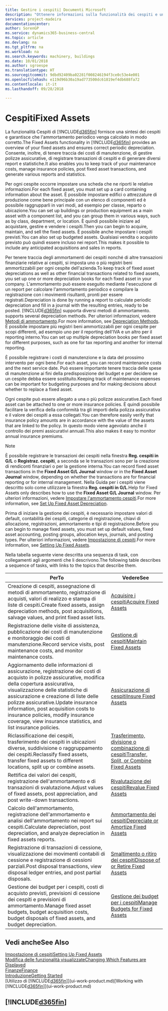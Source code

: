 ```yaml
---
title: Gestire i cespiti| Documenti Microsoft
description: "Ottenere informazioni sulla funzionalità dei cespiti e una panoramica delle modalità di utilizzo dei cespiti."
services: project-madeira
documentationcenter: 
author: SorenGP
ms.service: dynamics365-business-central
ms.topic: article
ms.devlang: na
ms.tgt_pltfrm: na
ms.workload: na
ms.search.keywords: machinery, buildings
ms.date: 10/01/2018
ms.author: sgroespe
ms.translationtype: HT
ms.sourcegitcommit: 9dbd92409ba02281f008246194f3ce0c53e4e001
ms.openlocfilehash: e119d96b30a19ad773500dc61819ef4db688fa72
ms.contentlocale: it-it
ms.lasthandoff: 09/28/2018

---
```

# <a name="fixed-assets"></a><span data-ttu-id="38c34-103">Cespiti</span><span class="sxs-lookup"><span data-stu-id="38c34-103">Fixed Assets</span></span>
<span data-ttu-id="38c34-104">La funzionalità Cespiti di [!INCLUDE[d365fin](includes/d365fin_md.md)] fornisce una sintesi dei cespiti e garantisce che l'ammortamento periodico venga calcolato in modo corretto.</span><span class="sxs-lookup"><span data-stu-id="38c34-104">The Fixed Assets functionality in [!INCLUDE[d365fin](includes/d365fin_md.md)] provides an overview of your fixed assets and ensures correct periodic depreciation.</span></span> <span data-ttu-id="38c34-105">Consente, inoltre, di tenere traccia dei costi di manutenzione, di gestire polizze assicurative, di registrare transazioni di cespiti e di generare diversi report e statistiche.</span><span class="sxs-lookup"><span data-stu-id="38c34-105">It also enables you to keep track of your maintenance costs, manage insurance policies, post fixed asset transactions, and generate various reports and statistics.</span></span>

<span data-ttu-id="38c34-106">Per ogni cespite occorre impostare una scheda che ne riporti le relative informazioni.</span><span class="sxs-lookup"><span data-stu-id="38c34-106">For each fixed asset, you must set up a card containing information about the asset.</span></span> <span data-ttu-id="38c34-107">È possibile impostare edifici o attrezzature di produzione come bene principale con un elenco di componenti ed è possibile raggrupparli in vari modi, ad esempio per classe, reparto o ubicazione.</span><span class="sxs-lookup"><span data-stu-id="38c34-107">You can set up buildings or production equipment as a main asset with a component list, and you can group them in various ways, such as by class, department, or location.</span></span> <span data-ttu-id="38c34-108">È quindi possibile iniziare ad acquistare, gestire e vendere i cespiti.</span><span class="sxs-lookup"><span data-stu-id="38c34-108">Then you can begin to acquire, maintain, and sell the fixed assets.</span></span> <span data-ttu-id="38c34-109">È possibile anche impostare i cespiti previsti.</span><span class="sxs-lookup"><span data-stu-id="38c34-109">You can also set up budgeted assets.</span></span> <span data-ttu-id="38c34-110">Qualsiasi vendita o acquisto previsto può quindi essere incluso nei report.</span><span class="sxs-lookup"><span data-stu-id="38c34-110">This makes it possible to include any anticipated acquisitions and sales in reports.</span></span>

<span data-ttu-id="38c34-111">Per tenere traccia degli ammortamenti dei cespiti nonché di altre transazioni finanziarie relative ai cespiti, si imposta uno o più registri beni ammortizzabili per ogni cespite dell'azienda.</span><span class="sxs-lookup"><span data-stu-id="38c34-111">To keep track of fixed asset depreciations as well as other financial transactions related to fixed assets, you set up one or more depreciation books for each fixed asset in your company.</span></span> <span data-ttu-id="38c34-112">L'ammortamento può essere eseguito mediante l'esecuzione di un report per calcolare l'ammortamento periodico e compilare la registrazione con i movimenti risultanti, pronti per essere registrati.</span><span class="sxs-lookup"><span data-stu-id="38c34-112">Depreciation is done by running a report to calculate periodic depreciation and fill in a journal with the resulting entries, ready to be posted.</span></span> [!INCLUDE[d365fin](includes/d365fin_md.md)] <span data-ttu-id="38c34-113">supporta diversi metodi di ammortamento.</span><span class="sxs-lookup"><span data-stu-id="38c34-113"> supports several depreciation methods.</span></span> <span data-ttu-id="38c34-114">Per ulteriori informazioni, vedere [Metodi di ammortamento](fa-depreciation-methods.md).</span><span class="sxs-lookup"><span data-stu-id="38c34-114">For more information, see [Depreciation Methods](fa-depreciation-methods.md).</span></span> <span data-ttu-id="38c34-115">È possibile impostare più registri beni ammortizzabili per ogni cespite per scopi differenti, ad esempio uno per il reporting dell'IVA e un altro per il reporting interno.</span><span class="sxs-lookup"><span data-stu-id="38c34-115">You can set up multiple depreciation books per fixed asset for different purposes, such as one for tax reporting and another for internal reporting.</span></span>

<span data-ttu-id="38c34-116">È possibile registrare i costi di manutenzione e la data del prossimo intervento per ogni bene.</span><span class="sxs-lookup"><span data-stu-id="38c34-116">For each asset, you can record maintenance costs and the next service date.</span></span> <span data-ttu-id="38c34-117">Può essere importante tenere traccia delle spese di manutenzione ai fini della predisposizione del budget e per decidere se un cespite debba essere sostituito.</span><span class="sxs-lookup"><span data-stu-id="38c34-117">Keeping track of maintenance expenses can be important for budgeting purposes and for making decisions about whether to replace a fixed asset.</span></span>

<span data-ttu-id="38c34-118">Ogni cespite può essere allegato a una o più polizze assicurative.</span><span class="sxs-lookup"><span data-stu-id="38c34-118">Each fixed asset can be attached to one or more insurance policies.</span></span> <span data-ttu-id="38c34-119">È quindi possibile facilitare la verifica della conformità tra gli importi della polizza assicurativa e il valore dei cespiti a essa collegati.</span><span class="sxs-lookup"><span data-stu-id="38c34-119">You can therefore easily verify that insurance policy amounts are in accordance with the value of the assets that are linked to the policy.</span></span> <span data-ttu-id="38c34-120">In questo modo viene agevolato anche il controllo dei premi assicurativi annuali.</span><span class="sxs-lookup"><span data-stu-id="38c34-120">This also makes it easy to monitor annual insurance premiums.</span></span>

> [!NOTE]  
>   <span data-ttu-id="38c34-121">È possibile registrare le transazioni dei cespiti nella finestra **Reg. cespiti in G/L** o **Registraz. cespiti**, a seconda se le transazioni sono per la creazione di rendiconti finanziari o per la gestione interna.</span><span class="sxs-lookup"><span data-stu-id="38c34-121">You can record fixed asset transactions in the **Fixed Asset G/L Journal** window or in the **Fixed Asset Journal** window, depending on whether the transactions are for financial reporting or for internal management.</span></span> <span data-ttu-id="38c34-122">Nella Guida per i cespiti viene descritto solo come utilizzare la finestra **Reg. cespiti in G/L**.</span><span class="sxs-lookup"><span data-stu-id="38c34-122">Help for Fixed Assets only describes how to use the **Fixed Asset G/L Journal** window.</span></span> <span data-ttu-id="38c34-123">Per ulteriori informazioni, vedere [Impostare l'ammortamento cespiti](fa-how-setup-depreciation.md).</span><span class="sxs-lookup"><span data-stu-id="38c34-123">For more information, see [Set Up Fixed Asset Depreciation](fa-how-setup-depreciation.md).</span></span>

<span data-ttu-id="38c34-124">Prima di iniziare la gestione dei cespiti, è necessario impostare valori di default, contabilità dei cespiti, categorie di registrazione, chiavi di allocazione, registrazioni, ammortamento e tipi di registrazione.</span><span class="sxs-lookup"><span data-stu-id="38c34-124">Before you can begin to manage fixed assets, you must set up default values, fixed asset accounting, posting groups, allocation keys, journals, and posting types.</span></span> <span data-ttu-id="38c34-125">Per ulteriori informazioni, vedere [Impostazione di cespiti](fa-setup.md).</span><span class="sxs-lookup"><span data-stu-id="38c34-125">For more information, see [Setting Up Fixed Assets](fa-setup.md).</span></span>

<span data-ttu-id="38c34-126">Nella tabella seguente viene descritta una sequenza di task, con collegamenti agli argomenti che li descrivono.</span><span class="sxs-lookup"><span data-stu-id="38c34-126">The following table describes a sequence of tasks, with links to the topics that describe them.</span></span>

| <span data-ttu-id="38c34-127">Per</span><span class="sxs-lookup"><span data-stu-id="38c34-127">To</span></span> | <span data-ttu-id="38c34-128">Vedere</span><span class="sxs-lookup"><span data-stu-id="38c34-128">See</span></span> |
| --- | --- |
| <span data-ttu-id="38c34-129">Creazione di cespiti, assegnazione di metodi di ammortamento, registrazione di acquisti, valori di realizzo e stampa di liste di cespiti.</span><span class="sxs-lookup"><span data-stu-id="38c34-129">Create fixed assets, assign depreciation methods, post acquisitions, salvage values, and print fixed asset lists.</span></span> |[<span data-ttu-id="38c34-130">Acquisire i cespiti</span><span class="sxs-lookup"><span data-stu-id="38c34-130">Acquire Fixed Assets</span></span>](fa-how-acquire.md) |
| <span data-ttu-id="38c34-131">Registrazione delle visite di assistenza, pubblicazione dei costi di manutenzione e monitoraggio dei costi di manutenzione.</span><span class="sxs-lookup"><span data-stu-id="38c34-131">Record service visits, post maintenance costs, and monitor maintenance costs.</span></span> |[<span data-ttu-id="38c34-132">Gestione di cespiti</span><span class="sxs-lookup"><span data-stu-id="38c34-132">Maintain Fixed Assets</span></span>](fa-how-maintain.md) |
| <span data-ttu-id="38c34-133">Aggiornamento delle informazioni di assicurazione, registrazione dei costi di acquisto in polizze assicurative, modifica della copertura assicurativa, visualizzazione delle statistiche di assicurazione e creazione di liste delle polizze assicurative.</span><span class="sxs-lookup"><span data-stu-id="38c34-133">Update insurance information, post acquisition costs to insurance policies, modify insurance coverage, view insurance statistics, and list insurance policies.</span></span> |[<span data-ttu-id="38c34-134">Assicurazione di cespiti</span><span class="sxs-lookup"><span data-stu-id="38c34-134">Insure Fixed Assets</span></span>](fa-how-insure.md) |
| <span data-ttu-id="38c34-135">Riclassificazione dei cespiti, trasferimento dei cespiti in ubicazioni diverse, suddivisione o raggruppamento dei cespiti.</span><span class="sxs-lookup"><span data-stu-id="38c34-135">Reclassify fixed assets, transfer fixed assets to different locations, split up or combine assets.</span></span> |[<span data-ttu-id="38c34-136">Trasferimento, divisione o combinazione di cespiti</span><span class="sxs-lookup"><span data-stu-id="38c34-136">Transfer, Split, or Combine Fixed Assets</span></span>](fa-how-trans-split-combine.md) |
| <span data-ttu-id="38c34-137">Rettifica dei valori dei cespiti, registrazione dell'ammortamento e di transazioni di svalutazione.</span><span class="sxs-lookup"><span data-stu-id="38c34-137">Adjust values of fixed assets, post appreciation, and post write-down transactions.</span></span> |[<span data-ttu-id="38c34-138">Rivalutazione dei cespiti</span><span class="sxs-lookup"><span data-stu-id="38c34-138">Revalue Fixed Assets</span></span>](fa-how-revalue.md) |
| <span data-ttu-id="38c34-139">Calcolo dell'ammortamento, registrazione dell'ammortamento e analisi dell'ammortamento nei report sui cespiti.</span><span class="sxs-lookup"><span data-stu-id="38c34-139">Calculate depreciation, post depreciation, and  analyze depreciation in fixed assets reports.</span></span> |[<span data-ttu-id="38c34-140">Ammortamento dei cespiti</span><span class="sxs-lookup"><span data-stu-id="38c34-140">Depreciate or Amortize Fixed Assets</span></span>](fa-how-depreciate-amortize.md) |
| <span data-ttu-id="38c34-141">Registrazione di transazioni di cessione, visualizzazione dei movimenti contabili di cessione e registrazione di cessioni parziali.</span><span class="sxs-lookup"><span data-stu-id="38c34-141">Post disposal transactions, view disposal ledger entries, and post partial disposals.</span></span> |[<span data-ttu-id="38c34-142">Smaltimento o ritiro dei cespiti</span><span class="sxs-lookup"><span data-stu-id="38c34-142">Dispose of or Retire Fixed Assets</span></span>](fa-how-dispose-retire.md) |
| <span data-ttu-id="38c34-143">Gestione dei budget per i cespiti, costi di acquisto previsti, previsioni di cessione dei cespiti e previsioni di ammortamento.</span><span class="sxs-lookup"><span data-stu-id="38c34-143">Manage fixed asset budgets, budget acquisition costs, budget disposals of fixed assets, and budget depreciation.</span></span> |[<span data-ttu-id="38c34-144">Gestione dei budget per i cespiti</span><span class="sxs-lookup"><span data-stu-id="38c34-144">Manage Budgets for Fixed Assets</span></span>](fa-how-manage-budgets.md) |

## <a name="see-also"></a><span data-ttu-id="38c34-145">Vedi anche</span><span class="sxs-lookup"><span data-stu-id="38c34-145">See Also</span></span>
[<span data-ttu-id="38c34-146">Impostazione di cespiti</span><span class="sxs-lookup"><span data-stu-id="38c34-146">Setting Up Fixed Assets</span></span>](fa-setup.md)  
[<span data-ttu-id="38c34-147">Modifica delle funzionalità visualizzate</span><span class="sxs-lookup"><span data-stu-id="38c34-147">Changing Which Features are Displayed</span></span>](ui-experiences.md)  
[<span data-ttu-id="38c34-148">Finanze</span><span class="sxs-lookup"><span data-stu-id="38c34-148">Finance</span></span>](finance.md)  
[<span data-ttu-id="38c34-149">Introduzione</span><span class="sxs-lookup"><span data-stu-id="38c34-149">Getting Started</span></span>](product-get-started.md)  
<span data-ttu-id="38c34-150">[Utilizzo di [!INCLUDE[d365fin](includes/d365fin_md.md)]](ui-work-product.md)</span><span class="sxs-lookup"><span data-stu-id="38c34-150">[Working with [!INCLUDE[d365fin](includes/d365fin_md.md)]](ui-work-product.md)</span></span>

## [!INCLUDE[d365fin](includes/free_trial_md.md)]  
 


